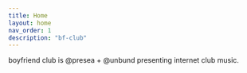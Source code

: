 ```yaml
---
title: Home
layout: home
nav_order: 1
description: "bf-club"
---
```


boyfriend club is @presea + @unbund presenting internet club music.


